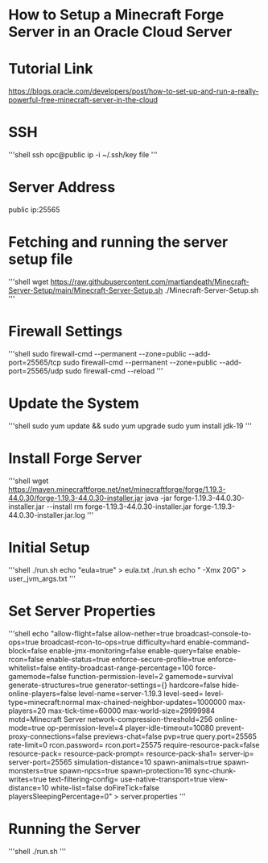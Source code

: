 # How to Setup a Minecraft Forge Server in an Oracle Cloud Server


# Tutorial Link
https://blogs.oracle.com/developers/post/how-to-set-up-and-run-a-really-powerful-free-minecraft-server-in-the-cloud


# SSH

'''shell
ssh opc@public ip -i ~/.ssh/key file
'''

# Server Address
public ip:25565


# Fetching and running the server setup file

'''shell
wget https://raw.githubusercontent.com/martiandeath/Minecraft-Server-Setup/main/Minecraft-Server-Setup.sh
./Minecraft-Server-Setup.sh
'''

# Firewall Settings

'''shell
sudo firewall-cmd --permanent --zone=public --add-port=25565/tcp
sudo firewall-cmd --permanent --zone=public --add-port=25565/udp
sudo firewall-cmd --reload
'''

# Update the System

'''shell
sudo yum update && sudo yum upgrade
sudo yum install jdk-19
'''

# Install Forge Server

'''shell
wget https://maven.minecraftforge.net/net/minecraftforge/forge/1.19.3-44.0.30/forge-1.19.3-44.0.30-installer.jar
java -jar forge-1.19.3-44.0.30-installer.jar --install
rm forge-1.19.3-44.0.30-installer.jar forge-1.19.3-44.0.30-installer.jar.log
'''

# Initial Setup

'''shell
./run.sh
echo "eula=true" > eula.txt
./run.sh
echo " -Xmx 20G" > user_jvm_args.txt
'''

# Set Server Properties

'''shell
echo "allow-flight=false
allow-nether=true
broadcast-console-to-ops=true
broadcast-rcon-to-ops=true
difficulty=hard
enable-command-block=false
enable-jmx-monitoring=false
enable-query=false
enable-rcon=false
enable-status=true
enforce-secure-profile=true
enforce-whitelist=false
entity-broadcast-range-percentage=100
force-gamemode=false
function-permission-level=2
gamemode=survival
generate-structures=true
generator-settings={}
hardcore=false
hide-online-players=false
level-name=server-1.19.3
level-seed=
level-type=minecraft\:normal
max-chained-neighbor-updates=1000000
max-players=20
max-tick-time=60000
max-world-size=29999984
motd=Minecraft Server
network-compression-threshold=256
online-mode=true
op-permission-level=4
player-idle-timeout=10080
prevent-proxy-connections=false
previews-chat=false
pvp=true
query.port=25565
rate-limit=0
rcon.password=
rcon.port=25575
require-resource-pack=false
resource-pack=
resource-pack-prompt=
resource-pack-sha1=
server-ip=
server-port=25565
simulation-distance=10
spawn-animals=true
spawn-monsters=true
spawn-npcs=true
spawn-protection=16
sync-chunk-writes=true
text-filtering-config=
use-native-transport=true
view-distance=10
white-list=false
doFireTick=false
playersSleepingPercentage=0" > server.properties
'''

# Running the Server

'''shell
./run.sh
'''
